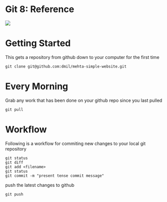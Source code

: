 # Git 8: Reference

![](https://www.evernote.com/shard/s150/sh/3a1357b6-6250-432c-b5be-6bc0a895b97f/0a90b7cfc659e426/res/930e27c8-7194-484b-84f5-d411e15c2bc5/skitch.jpg?resizeSmall&width=832)

# Getting Started

This gets a repository from github down to your computer for the first time

```
git clone git@github.com:dmil/mehta-simple-website.git
```

# Every Morning

Grab any work that has been done on your github repo since you last pulled

```
git pull
```

# Workflow

Following is a workflow for commiting new changes to your local git repository

```
git status
git diff
git add <filename>
git status
git commit -m "present tense commit message"
```

push the latest changes to github

```
git push
```
